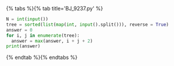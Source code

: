 {% tabs %}{% tab title='BJ_9237.py' %}

```py
N = int(input())
tree = sorted(list(map(int, input().split())), reverse = True)
answer = 0
for i, j in enumerate(tree):
  answer = max(answer, i + j + 2)
print(answer)
```

{% endtab %}{% endtabs %}
